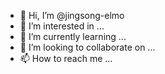 - 👋 Hi, I’m @jingsong-elmo
- 👀 I’m interested in ...
- 🌱 I’m currently learning ...
- 💞️ I’m looking to collaborate on ...
- 📫 How to reach me ...

<!---
jingsong-elmo/jingsong-elmo is a ✨ special ✨ repository because its `README.md` (this file) appears on your GitHub profile.
You can click the Preview link to take a look at your changes.
--->
